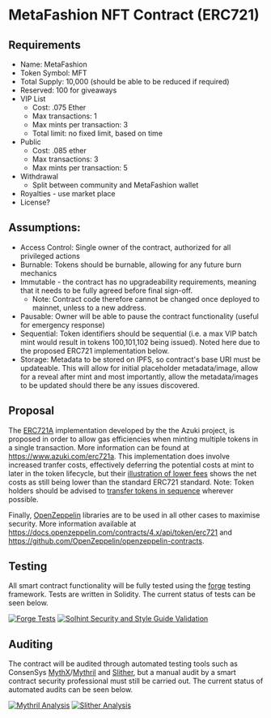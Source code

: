 # MetaFashion NFT Contract (ERC721)

## Requirements
- Name:           MetaFashion
- Token Symbol:   MFT
- Total Supply:   10,000 (should be able to be reduced if required)
- Reserved:       100 for giveaways
- VIP List
    - Cost: .075 Ether
    - Max transactions: 1
    - Max mints per transaction: 3
    - Total limit: no fixed limit, based on time
- Public
    - Cost: .085 ether
    - Max transactions: 3
    - Max mints per transaction: 5
- Withdrawal
    - Split between community and MetaFashion wallet
- Royalties - use market place
- License?

## Assumptions:
- Access Control: Single owner of the contract, authorized for all privileged actions
- Burnable: Tokens should be burnable, allowing for any future burn mechanics
- Immutable - the contract has no upgradeability requirements, meaning that it needs to be fully agreed before final sign-off. 
    - Note: Contract code therefore cannot be changed once deployed to mainnet, unless to a new address.
- Pausable: Owner will be able to pause the contract functionality (useful for emergency response)
- Sequential: Token identifiers should be sequential (i.e. a max VIP batch mint would result in tokens 100,101,102 being issued). Noted here due to the proposed ERC721 implementation below. 
- Storage: Metadata to be stored on IPFS, so contract's base URI must be updateable. This will allow for initial placeholder metadata/image, allow for a reveal after mint and most importantly, allow the metadata/images to be updated should there be any issues discovered.

## Proposal
The [ERC721A](https://www.erc721a.org) implementation developed by the the Azuki project, is proposed in order to allow gas efficiencies when minting multiple tokens in a single transaction. More information can be found at https://www.azuki.com/erc721a. This implementation does involve increased tranfer costs, effectively deferring the potential costs at mint to later in the token lifecycle, but their [illustration of lower fees](https://chiru-labs.github.io/ERC721A/#/design?id=lower-fees) shows the net costs as still being lower than the standard ERC721 standard. Note: Token holders should be advised to [transfer tokens in sequence](https://chiru-labs.github.io/ERC721A/#/tips?id=transfers) wherever possible.

Finally, [OpenZeppelin](https://openzeppelin.com) libraries are to be  used in all other cases to maximise security. More information available at https://docs.openzeppelin.com/contracts/4.x/api/token/erc721 and https://github.com/OpenZeppelin/openzeppelin-contracts.

## Testing
All smart contract functionality will be fully tested using the [forge](https://github.com/gakonst/foundry/tree/master/forge) testing framework. Tests are written in Solidity. The current status of tests can be seen below. 

[![Forge Tests](https://github.com/evilrobotindustries/metafashion-contracts/actions/workflows/foundry-tests.yml/badge.svg)](https://github.com/evilrobotindustries/metafashion-contracts/actions/workflows/foundry-tests.yml) [![Solhint Security and Style Guide Validation](https://github.com/evilrobotindustries/metafashion-contracts/actions/workflows/solhint.yml/badge.svg)](https://github.com/evilrobotindustries/metafashion-contracts/actions/workflows/solhint.yml)

## Auditing
The contract will be audited through automated testing tools such as ConsenSys [MythX](https://mythx.io/)/[Mythril](https://github.com/ConsenSys/mythril) and [Slither](https://github.com/crytic/slither), but a manual audit by a smart contract security professional must still be carried out. The current status of automated audits can be seen below. 

[![Mythril Analysis](https://github.com/evilrobotindustries/metafashion-contracts/actions/workflows/mythril.yml/badge.svg)](https://github.com/evilrobotindustries/metafashion-contracts/actions/workflows/mythril.yml) [![Slither Analysis](https://github.com/evilrobotindustries/metafashion-contracts/actions/workflows/slither.yml/badge.svg)](https://github.com/evilrobotindustries/metafashion-contracts/actions/workflows/slither.yml)
